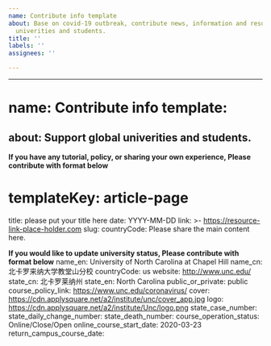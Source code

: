 ```yaml
---
name: Contribute info template
about: Base on covid-19 outbreak, contribute news, information and resources for global
  univerities and students.
title: ''
labels: ''
assignees: ''

---
```


---
# name: Contribute info template:
about: Support global univerities and students.
---

**If you have any tutorial, policy, or sharing your own experience, Please contribute with format below**

# templateKey: article-page
title: please put your title here
date: YYYY-MM-DD
link: >-
  https://resource-link-place-holder.com
slug: 
countryCode: 
Please share the main content here.

**If you would like to update university status, Please contribute with format below**
name_en: University of North Carolina at Chapel Hill 
name_cn: 北卡罗来纳大学教堂山分校
countryCode: us
website: http://www.unc.edu/
state_cn: 北卡罗莱纳州
state_en: North Carolina
public_or_private: public
course_policy_link: https://www.unc.edu/coronavirus/
cover: https://cdn.applysquare.net/a2/institute/unc/cover_app.jpg
logo: https://cdn.applysquare.net/a2/institute/Unc/logo.png
state_case_number: 
state_daily_change_number: 
state_death_number:
course_operation_status: Online/Close/Open
online_course_start_date: 2020-03-23
return_campus_course_date:
